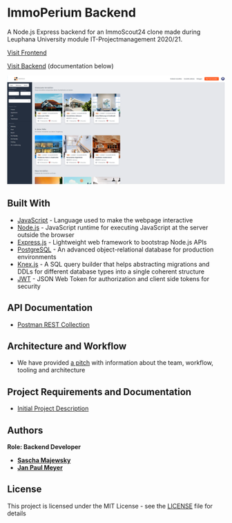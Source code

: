 # ImmoPerium Backend

A Node.js Express backend for an ImmoScout24 clone made during Leuphana University module IT-Projectmanagement 2020/21.

[Visit Frontend](https://www.immoperium.online/)

[Visit Backend](https://immoperium.herokuapp.com) (documentation below)

![](./documentation/backend-data-in-frontend.PNG)

## Built With

- [JavaScript](https://en.wikipedia.org/wiki/JavaScript) - Language used to make the webpage interactive
- [Node.js](https://en.wikipedia.org/wiki/JavaScript) - JavaScript runtime for executing JavaScript at the server outside the browser
- [Express.js](https://expressjs.com/) - Lightweight web framework to bootstrap Node.js APIs
- [PostgreSQL](https://www.postgresql.org/) - An advanced object-relational database for production environments
- [Knex.js](https://knexjs.org/) - A SQL query builder that helps abstracting migrations and DDLs for different database types into a single coherent structure
- [JWT](https://jwt.io/) - JSON Web Token for authorization and client side tokens for security

## API Documentation

- [Postman REST Collection](./documentation/Immoperium%20Local.postman_collection.json)

## Architecture and Workflow

- We have provided [a pitch](https://shorturl.at/blopJ) with information about the team, workflow, tooling and architecture

## Project Requirements and Documentation

- [Initial Project Description](./documentation/ITPM_00_2_Projektaufgabe-Immobilienportal_neu.pdf)

## Authors

**Role: Backend Developer**

- **[Sascha Majewsky](https://github.com/SaschaWebDev)**
- **[Jan Paul Meyer](https://github.com/PeterPetePeter)**

## License

This project is licensed under the MIT License - see the [LICENSE](LICENSE) file for details
